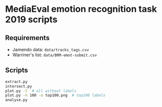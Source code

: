 # MediaEval emotion recognition task 2019 scripts

## Requirements

* Jamendo data: `data/tracks_tags.csv`
* Warriner's list: `data/BRM-emot-submit.csv`

## Scripts

```bash
extract.py
intersect.py
plot.py -l  # all without labels
plot.py -n 100 -o top100.png  # top100 labels
analyse.py
```